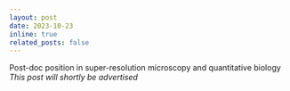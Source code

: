 ```yaml
---
layout: post
date: 2023-10-23
inline: true
related_posts: false
---
```

Post-doc position in super-resolution microscopy and quantitative biology *This post will shortly be advertised*
